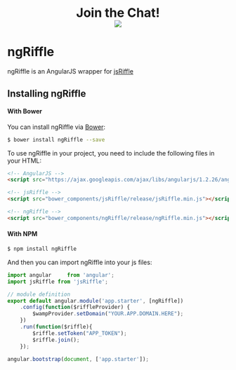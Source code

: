 <div align="center">
    <h1>Join the Chat!
    <br>
    <a href="http://slack.exis.io"><img src="http://slack.exis.io/badge.svg"></a>
    </h3>
</div>

# ngRiffle

ngRiffle is an AngularJS wrapper for [jsRiffle](https://github.com/exis-io/jsRiffle) 




## Installing ngRiffle

#### With Bower
You can install ngRiffle via [Bower](http://bower.io/#install-bower):

```bash
$ bower install ngRiffle --save
```

To use ngRiffle in your project, you need to include the following files in your HTML:

```html
<!-- AngularJS -->
<script src="https://ajax.googleapis.com/ajax/libs/angularjs/1.2.26/angular.min.js"></script>

<!-- jsRiffle -->
<script src="bower_components/jsRiffle/release/jsRiffle.min.js"></script>

<!-- ngRiffle -->
<script src="bower_components/ngRiffle/release/ngRiffle.min.js"></script>
```

#### With NPM

```bash
$ npm install ngRiffle
```

And then you can import ngRiffle into your js files:

```js
import angular     from 'angular';
import jsRiffle from 'jsRiffle';

// module definition
export default angular.module('app.starter', [ngRiffle])
    .config(function($riffleProvider) {
        $wampProvider.setDomain("YOUR.APP.DOMAIN.HERE");
    })
    .run(function($riffle){
        $riffle.setToken("APP_TOKEN");
        $riffle.join();
    });

angular.bootstrap(document, ['app.starter']);

```

